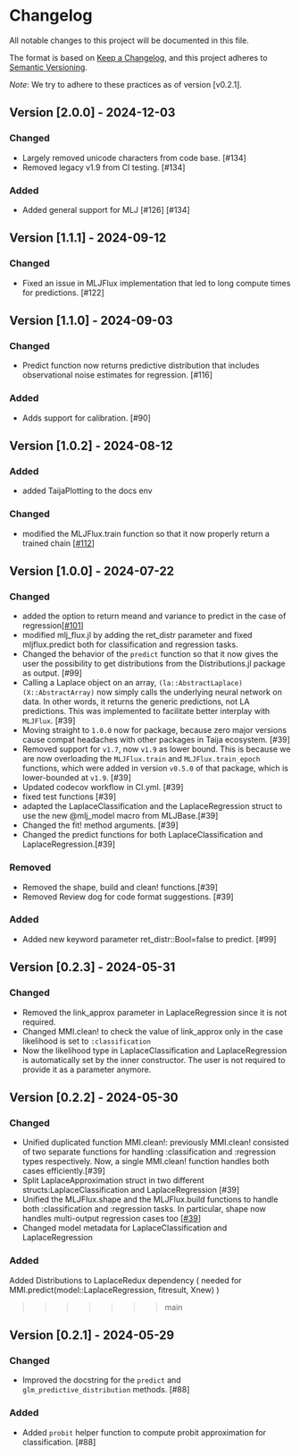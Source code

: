 # Changelog

All notable changes to this project will be documented in this file.

The format is based on [Keep a Changelog](https://keepachangelog.com/en/1.1.0/), and this project adheres to [Semantic Versioning](https://semver.org/spec/v2.0.0.html).

*Note*: We try to adhere to these practices as of version [v0.2.1].


## Version [2.0.0] - 2024-12-03

### Changed

- Largely removed unicode characters from code base. [#134]
- Removed legacy v1.9 from CI testing. [#134]

### Added

- Added general support for MLJ [#126] [#134]

## Version [1.1.1] - 2024-09-12

### Changed

- Fixed an issue in MLJFlux implementation that led to long compute times for predictions. [#122]

## Version [1.1.0] - 2024-09-03

### Changed

- Predict function now returns predictive distribution that includes observational noise estimates for regression. [#116]

### Added

- Adds support for calibration. [#90]

## Version [1.0.2] - 2024-08-12

### Added 

- added TaijaPlotting to the docs env

### Changed

- modified the MLJFlux.train function so that it now properly return a trained chain [[#112](https://github.com/JuliaTrustworthyAI/LaplaceRedux.jl/issues/112)]

## Version [1.0.0] - 2024-07-22

### Changed

- added the option to return meand and variance to predict in the case of regression[[#101](https://github.com/JuliaTrustworthyAI/LaplaceRedux.jl/issues/101)]
- modified mlj_flux.jl by adding the ret_distr parameter and fixed mljflux.predict both for classification and regression tasks. 
- Changed the behavior of the `predict` function so that it now gives the user the possibility to get distributions from the Distributions.jl package as output. [#99]
- Calling a Laplace object on an array, `(la::AbstractLaplace)(X::AbstractArray)` now simply calls the underlying neural network on data. In other words, it returns the generic predictions, not LA predictions. This was implemented to facilitate better interplay with `MLJFlux`. [#39] 
- Moving straight to `1.0.0` now for package, because zero major versions cause compat headaches with other packages in Taija ecosystem. [#39]
- Removed support for `v1.7`, now `v1.9` as lower bound. This is because we are now overloading the `MLJFlux.train` and `MLJFlux.train_epoch` functions, which were added in version `v0.5.0` of that package, which is lower-bounded at `v1.9`. [#39]
- Updated codecov workflow in CI.yml. [#39]
- fixed test functions [#39]
- adapted the LaplaceClassification and the LaplaceRegression struct to use the new @mlj_model macro from MLJBase.[#39]
- Changed the fit! method arguments. [#39]
- Changed the predict functions for both LaplaceClassification and LaplaceRegression.[#39]

### Removed

- Removed the shape, build and clean! functions.[#39]
- Removed Review dog for code format suggestions. [#39]

### Added

- Added new keyword parameter ret_distr::Bool=false to predict. [#99]

## Version [0.2.3] - 2024-05-31

### Changed

- Removed the link_approx parameter in LaplaceRegression since it is not required.
- Changed MMI.clean! to check the value of link_approx only in the case likelihood is set to `:classification`
- Now the likelihood type in LaplaceClassification and LaplaceRegression is automatically set by the inner constructor. The user is not required to provide it as a parameter anymore.

## Version [0.2.2] - 2024-05-30

### Changed

- Unified duplicated function MMI.clean!: previously MMI.clean! consisted of two separate functions for handling :classification and :regression types respectively. Now, a single MMI.clean! function handles both cases efficiently.[#39]
- Split LaplaceApproximation struct in two different structs:LaplaceClassification and LaplaceRegression  [#39] 
- Unified the MLJFlux.shape and the MLJFlux.build functions to handle both :classification and :regression tasks. In particular, shape now handles multi-output regression cases too [[#39](https://github.com/JuliaTrustworthyAI/LaplaceRedux.jl/issues/39)]
- Changed model metadata for LaplaceClassification and LaplaceRegression

### Added
 Added Distributions to LaplaceRedux dependency ( needed for MMI.predict(model::LaplaceRegression, fitresult, Xnew) )


>>>>>>> main

## Version [0.2.1] - 2024-05-29

### Changed

- Improved the docstring for the `predict` and `glm_predictive_distribution` methods. [#88]

### Added

- Added `probit` helper function to compute probit approximation for classification. [#88]
